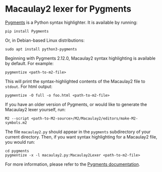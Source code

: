 Macaulay2 lexer for Pygments
============================

[Pygments](https://pygments.org/) is a Python syntax highlighter.  It is available by running:

```
pip install Pygments
```

Or, in Debian-based Linux distributions:

```
sudo apt install python3-pygments
```

Beginning with Pygments 2.12.0, Macaulay2 syntax highlighting is available by
default.  For example:

```
pygmentize <path-to-m2-file>
```

This will print the syntax-highlighted contents of the Macaulay2 file to
`stdout`.  For html output:

```
pygmentize -O full -o foo.html <path-to-m2-file>
```

If you have an older version of Pygments, or would like to generate the
Macaulay2 lexer yourself, run:


```
M2 --script <path-to-M2-source>/M2/Macaulay2/editors/make-M2-symbols.m2
```

The file `macaulay2.py` should appear in the `pygments` subdirectory of your
current directory.  Then, if you want syntax highlighting for a Macaulay2 file,
you would run:

```
cd pygments
pygmentize -x -l macaulay2.py:Macaulay2Lexer <path-to-m2-file>
```

For more information, please refer to the [Pygments
documentation](https://pygments.org/docs/).
